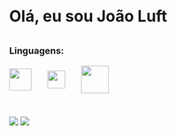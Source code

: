 <h1>Olá, eu sou João Luft</h1>
<h3 style="margin-top: 35px;">Linguagens:</h3>

<div>
    <img  align="center" src="https://camo.githubusercontent.com/d10e5aa8ba67f1eb109da4e98cd75adfa42df2e6019f8222cfa14c0088ac674d/68747470733a2f2f70726f66696c696e61746f722e7269736861762e6465762f736b696c6c732d6173736574732f707974686f6e2d6f726967696e616c2e737667" width="40"/> <img  align="center" src="https://camo.githubusercontent.com/7a2b6137fa6818b1c85f86347a6b4a75ee52681d4a190c506df972e3c5459980/68747470733a2f2f70726f66696c696e61746f722e7269736861762e6465762f736b696c6c732d6173736574732f6a6176617363726970742d6f726967696e616c2e737667" width="32" style="margin-left: 25px;"/> <img align="center" src="https://www.php.net/images/logos/new-php-logo.svg" width="50" style="margin-left: 25px;"/>
</div>

</br>

<div style="margin-top: 25px;">
    <img src="https://github-readme-stats.vercel.app/api?username=joaovitor227&theme=dark"></img>
    <img src="https://github-readme-stats.vercel.app/api/top-langs/?username=joaovitor227&layout=compact&theme=dark"></img>
</div>
